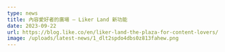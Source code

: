```yaml
---
type: news
title: 內容愛好者的廣場 – Liker Land 新功能
date: 2023-09-22
url: https://blog.like.co/en/liker-land-the-plaza-for-content-lovers/
image: /uploads/latest-news/1_dlt2spdo4dbs0z813fahew.png
---
```

